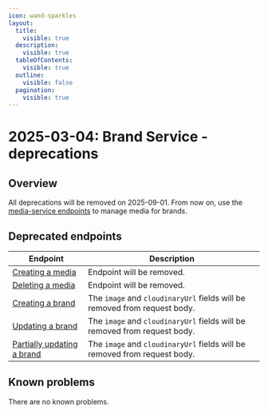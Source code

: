 ```yaml
---
icon: wand-sparkles
layout:
  title:
    visible: true
  description:
    visible: true
  tableOfContents:
    visible: true
  outline:
    visible: false
  pagination:
    visible: true
---
```


# 2025-03-04: Brand Service - deprecations

## Overview

All deprecations will be removed on 2025-09-01. From now on, use the [media-service endpoints](https://emporix.gitbook.io/documentation-portal/api-references/media/media/api-reference/assets) to manage media for brands.

## Deprecated endpoints

| Endpoint                                                                          | Description                                                               |
|-----------------------------------------------------------------------------------|---------------------------------------------------------------------------|
| [Creating a media](https://emporix.gitbook.io/documentation-portal/api-references/products-labels-and-brands/brand-service/api-reference/media)                | Endpoint will be removed.                                                 |
| [Deleting a media](https://emporix.gitbook.io/documentation-portal/api-references/products-labels-and-brands/brand-service/api-reference/media#delete-media-mediaid)           | Endpoint will be removed.                                                 |
| [Creating a brand](https://emporix.gitbook.io/documentation-portal/api-references/products-labels-and-brands/brand-service/api-reference/brands#post-brands)              | The `image` and `cloudinaryUrl` fields will be removed from request body. |
| [Updating a brand](https://emporix.gitbook.io/documentation-portal/api-references/products-labels-and-brands/brand-service/api-reference/brands#put-brands-brandid)              | The `image` and `cloudinaryUrl` fields will be removed from request body. |
| [Partially updating a brand](https://emporix.gitbook.io/documentation-portal/api-references/products-labels-and-brands/brand-service/api-reference/brands#patch-brands-brandid)  | The `image` and `cloudinaryUrl` fields will be removed from request body. |

## Known problems

There are no known problems.